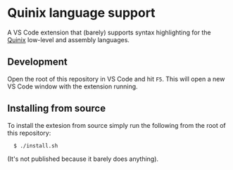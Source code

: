 # Quinix language support

A VS Code extension that (barely) supports syntax highlighting for the
[Quinix](https://quinix.vein.io) low-level and assembly languages.

## Development

Open the root of this repository in VS Code and hit `F5`. This will open a new
VS Code window with the extension running.

## Installing from source

To install the extesion from source simply run the following from
the root of this repository:

```bash
  $ ./install.sh
```

(It's not published because it barely does anything).

